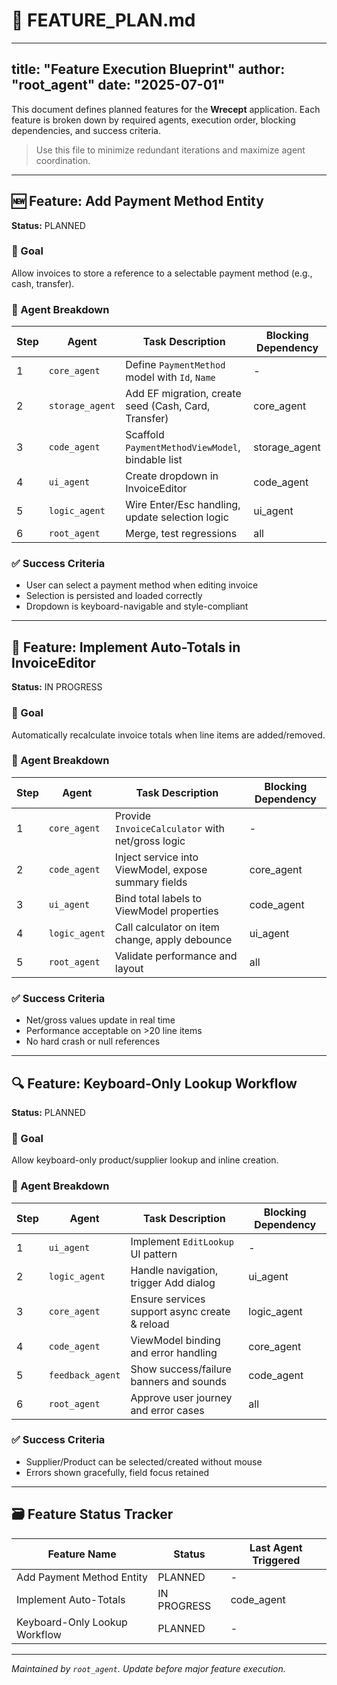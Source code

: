 # 📌 FEATURE\_PLAN.md

---

title: "Feature Execution Blueprint"
author: "root\_agent"
date: "2025-07-01"
------------------

This document defines planned features for the **Wrecept** application. Each feature is broken down by required agents, execution order, blocking dependencies, and success criteria.

> Use this file to minimize redundant iterations and maximize agent coordination.

---

## 🆕 Feature: Add Payment Method Entity

**Status:** PLANNED

### 🎯 Goal

Allow invoices to store a reference to a selectable payment method (e.g., cash, transfer).

### 🧩 Agent Breakdown

| Step | Agent           | Task Description                                     | Blocking Dependency |
| ---- | --------------- | ---------------------------------------------------- | ------------------- |
| 1    | `core_agent`    | Define `PaymentMethod` model with `Id`, `Name`       | -                   |
| 2    | `storage_agent` | Add EF migration, create seed (Cash, Card, Transfer) | core\_agent         |
| 3    | `code_agent`    | Scaffold `PaymentMethodViewModel`, bindable list     | storage\_agent      |
| 4    | `ui_agent`      | Create dropdown in InvoiceEditor                     | code\_agent         |
| 5    | `logic_agent`   | Wire Enter/Esc handling, update selection logic      | ui\_agent           |
| 6    | `root_agent`    | Merge, test regressions                              | all                 |

### ✅ Success Criteria

* User can select a payment method when editing invoice
* Selection is persisted and loaded correctly
* Dropdown is keyboard-navigable and style-compliant

---

## 🧮 Feature: Implement Auto-Totals in InvoiceEditor

**Status:** IN PROGRESS

### 🎯 Goal

Automatically recalculate invoice totals when line items are added/removed.

### 🧩 Agent Breakdown

| Step | Agent         | Task Description                                     | Blocking Dependency |
| ---- | ------------- | ---------------------------------------------------- | ------------------- |
| 1    | `core_agent`  | Provide `InvoiceCalculator` with net/gross logic     | -                   |
| 2    | `code_agent`  | Inject service into ViewModel, expose summary fields | core\_agent         |
| 3    | `ui_agent`    | Bind total labels to ViewModel properties            | code\_agent         |
| 4    | `logic_agent` | Call calculator on item change, apply debounce       | ui\_agent           |
| 5    | `root_agent`  | Validate performance and layout                      | all                 |

### ✅ Success Criteria

* Net/gross values update in real time
* Performance acceptable on >20 line items
* No hard crash or null references

---

## 🔍 Feature: Keyboard-Only Lookup Workflow

**Status:** PLANNED

### 🎯 Goal

Allow keyboard-only product/supplier lookup and inline creation.

### 🧩 Agent Breakdown

| Step | Agent            | Task Description                              | Blocking Dependency |
| ---- | ---------------- | --------------------------------------------- | ------------------- |
| 1    | `ui_agent`       | Implement `EditLookup` UI pattern             | -                   |
| 2    | `logic_agent`    | Handle navigation, trigger Add dialog         | ui\_agent           |
| 3    | `core_agent`     | Ensure services support async create & reload | logic\_agent        |
| 4    | `code_agent`     | ViewModel binding and error handling          | core\_agent         |
| 5    | `feedback_agent` | Show success/failure banners and sounds       | code\_agent         |
| 6    | `root_agent`     | Approve user journey and error cases          | all                 |

### ✅ Success Criteria

* Supplier/Product can be selected/created without mouse
* Errors shown gracefully, field focus retained

---

## 🗃️ Feature Status Tracker

| Feature Name                  | Status      | Last Agent Triggered |
| ----------------------------- | ----------- | -------------------- |
| Add Payment Method Entity     | PLANNED     | -                    |
| Implement Auto-Totals         | IN PROGRESS | code\_agent          |
| Keyboard-Only Lookup Workflow | PLANNED     | -                    |

---

*Maintained by `root_agent`. Update before major feature execution.*
